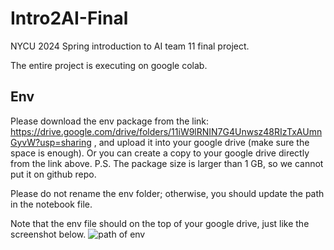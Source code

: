# Intro2AI-Final
NYCU 2024 Spring introduction to AI team 11 final project.

The entire project is executing on google colab.

## Env
Please download the env package from the link: https://drive.google.com/drive/folders/11iW9lRNIN7G4Unwsz48RIzTxAUmnGyvW?usp=sharing
, and upload it into your google drive (make sure the space is enough).
Or you can create a copy to your google drive directly from the link above.
P.S. The package size is larger than 1 GB, so we cannot put it on github repo.

Please do not rename the env folder; otherwise, you should update the path in the notebook file.

Note that the env file should on the top of your google drive, just like the screenshot below.
![path of env](https://github.com/Randyflourish/Intro2AI-Final/assets/94216844/e33b33b7-3a5e-4397-9ee8-bd387fd2e566)
